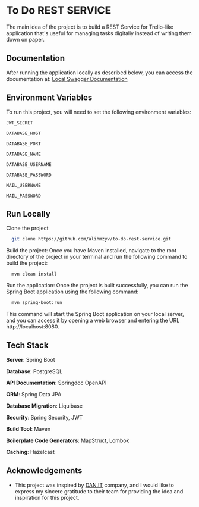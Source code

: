 
# To Do REST SERVICE

The main idea of the project is to build a REST Service for Trello-like application that's useful for managing tasks digitally instead of writing them down on paper.
## Documentation
After running the application locally as described below, you can access the documentation at:
[Local Swagger Documentation](http://localhost:8080/swagger-ui.html)
## Environment Variables

To run this project, you will need to set the following environment variables:

`JWT_SECRET`

`DATABASE_HOST`

`DATABASE_PORT`

`DATABASE_NAME`

`DATABASE_USERNAME`

`DATABASE_PASSWORD`

`MAIL_USERNAME`

`MAIL_PASSWORD`


## Run Locally

Clone the project

```bash
  git clone https://github.com/alihmzyv/to-do-rest-service.git
```

Build the project: Once you have Maven installed, navigate to the root directory of the project in your terminal and run the following command to build the project:
```bash
  mvn clean install
```

Run the application: Once the project is built successfully, you can run the Spring Boot application using the following command:
```bash
  mvn spring-boot:run
```
This command will start the Spring Boot application on your local server, and you can access it by opening a web browser and entering the URL http://localhost:8080.

## Tech Stack
**Server**: Spring Boot

**Database**: PostgreSQL

**API Documentation**: Springdoc OpenAPI

**ORM**: Spring Data JPA

**Database Migration**: Liquibase

**Security**: Spring Security, JWT

**Build Tool**: Maven

**Boilerplate Code Generators**: MapStruct, Lombok

**Caching**: Hazelcast
## Acknowledgements

- This project was inspired by [DAN.IT](https://dan-it.com/) company, and I would like to express my sincere gratitude to their team for providing the idea and inspiration for this project.
